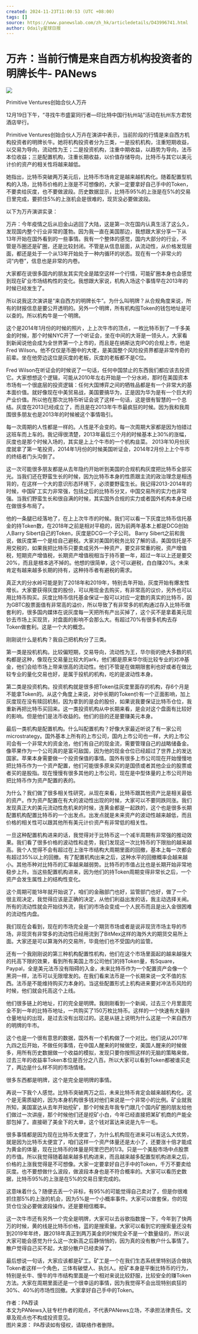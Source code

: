 ```yaml
---
created: 2024-11-23T11:00:53 (UTC +08:00)
tags: []
source: https://www.panewslab.com/zh_hk/articledetails/D43996741.html
author: Odaily星球日报
---
```


# 万卉：当前行情是来自西方机构投资者的明牌长牛- PANews


![](https://cdn-img.panewslab.com/oldserver/image/20201220/20122009192091649809.jpeg)

Primitive Ventures创始合伙人万卉

12月19日下午，“寻找牛市盛宴同行者—印比特中国行杭州站”活动在杭州东方君悦酒店举行。

Primitive Ventures创始合伙人万卉在演讲中表示，当前阶段的行情是来自西方机构投资者的明牌长牛。她将机构投资者分为三类，一是投机机构，注重短期收益，以交易为导向，流动性为王；二是投资机构，注重中期收益，以趋势为导向，法币本位收益；三是配置机构，注重长期收益，以价值存储导向，比特币与其它以美元计价的资产的相关性将越来越低。

她指出，比特币突破两万美元后，比特币市场肯定是越来越机构化。随着配置型机构的入场，比特币价格的上涨是不可想像的，大家一定要拿好自己手中的Token，不要卖给灰度，也不要做波段。历史数据显示，比特币95%的上涨是在5%的交易日里完成，要抓住5%的上涨机会是很难的，现货没必要做波段。

以下为万卉演讲实录：

万卉：今年疫情之后从旧金山逃回了大陆，这是第一次在国内认真生活了这么久，发现国内整个行业非常的蓬勃。因为我一直在美国那边，我想跟大家分享一下从13年开始在国外看到的一些事情。我有一个整体的感觉，国内大部分的行业，不管是币圈还是矿圈，还是比较封闭。不管是从信息层面，从流动性，从价格发现层面，都还是处于一个从13年开始处于一种内循环的状态。现在有一个非常火的词“内卷”，信息也是非常的内卷。

大家都在说很多国内的朋友其实完全是踏空这样一个行情，可能矿圈本身也会感觉到现在矿业市场结构性的变化。我想跟大家说，机构入场这个事情早在2013年的时候已经发生了。

所以说我这次演讲是“来自西方的明牌长牛”。为什么叫明牌？从合规角度来说，所有的财报信息是要公开透明的。另外一个明牌，所有机构囤Token的钱包地址是可以查的。所以机构牛是一个明牌。

这个是2014年1月份的时候的照片，上上次牛市的顶点，一枚比特币到了一千多美金的时候，那个时候NYC开了一个听证会，坐在中间的大哥是一领头人，大家看到新闻说他会成为全世界第一个上市的，而且是在纳斯达克IPO的合规上市，他是Fred Wilson。他不仅仅是币圈中的大佬，是美国整个风险投资界都是非常传奇的前辈。坐在他旁边这位是灰度的老板，灰度的老板都不是C位。

Fred Wilson在听证会的时候说了一句话，任何中国禁止的东西我们都应该去投资它。大家想想这个逻辑，可能从2010年左右开始是一个分水岭，那时在美国资本市场有一个很底层的投资逻辑：任何大国博弈之间的牺牲品都是有一个非常大的基本面价值。就好像现在中美贸易战，美国要搞华为，正是因为华为是有一个巨大的产业价值。所以他在那次比特币听证会说了这样一句话，这是很有智慧的一个总结。灰度在2013已经成立了，而且是在2013年牛市最疯狂的时候。因为我和我周围很多朋友也是2013年的时候被这个事情吸引。

每一次周期的人性都是一样的。人性是不会变的。每一次周期大家都是因为怕错过这班车而上车的。我记得很清楚，2013年最后三个月的时候基本上30%的涨幅，灰度也是那个时候入场的，其实是上上个牛市的一个机构韭菜。 2013年10月份灰度就拿了第一笔投资，2014年1月份的时候美国听证会，2014年2月份上上个牛市的终结者门头沟倒了。

这一次可能很多朋友都是从去年隐约开始听到美国的合规机构灰度把比特币全部买光。当我们还在野蛮生长的时候，因为比特币本身的性质跟主流的政治理念是相违背的，在这样一个大的意识形态环境下，必须要野蛮生长。我记得2013-2014年的时候，中国矿工实力非常强，包括之后的比特币分叉，中国交易所的实力也非常强。当我们野蛮生长和很自满的时候，其实国外合规的实力或者国外机构本身已经在做很多布局了。

他的一条腿已经落地了，在上上次牛市的时候。我们可以看一下灰度比特币信托基金的持Token数，在2018年之前是相对平稳的，因为前两年基本上都是DCG创始人Barry Sibert自己的Token，灰度是DCG一个子公司。 Barry Sibert之前和我说，做灰度第一个是给自己避税。大家对美国的税务比较了解的话，美国信托是不用交税的，如果我把比特币只要卖成另外一种资产，要交非常重的税，资产增值税，短期资产增值税，长期资产增值税相当于持币要一年，超过一年以上还是要交20%，而且是根本逃不掉的。他想的很简单，这个可以避税，白白赚20%。未来肯定有越来越多长期的持有，这种持币者有避税的需求。

真正大的分水岭可能是到了2018年和2019年，特别去年开始，灰度开始有爆发性增长。大家要获得灰度的股份，可以用现金去购买，有非常高的议价，另外也可以用比特币购买。灰度比特币信托基金保证一股可以对应一定数的真实的比特币，因为GBTC股票面值有非常高的溢价，所以导致了有非常多的机构通过存入比特币做套利的，很多国内媒体在说灰度每一天把所有产出买掉了，这个买不是拿着美元现钞去市场上买现货，对盘面的影响不会那么大。有超过70%有很多机构去存Token做套利。这是一个大的概念。

刚刚说什么是机构？我自己把机构分了三类。

第一类是投机机构。比较偏短期，交易导向，流动性为王，华尔街的绝大多数的机构都是这种，像现在交易量比较大的ark，他们都是原来华尔街比较专业的对冲基金，他们会给市场上带来很高的流动性。他们不管是在做期限套利也好或者在做比较专业的量化交易也好，是属于投机的机构，吃的是波动性本身。

第二类是投资机构。投资机构就是很多把Token往灰度里面存的机构，存6个月是不能拿Token的。从这个角度上来说，对中长期的Token价有一个正面影响，加上灰度现在没有赎回机制，因为拿到的是会的股份，如果说我要保证比特币仓位，我重新再把比特币买回来。这一类投资机构从中长期来看，是会对这个盘面有比较好的影响。但是他们是法币收益的。他们的目的还是要赚美元本身。

最后一类机构是配置机构。什么叫配置机构？好像大家最近听说了有一家公司microstrategy。国外基本上所有的上市公司，国内上市公司也一样，大的上市公司会有一个非常大的资金池，他们有自己的现金流，需要管理自己的战略储备金。像苹果作为一个公司真的是富可敌国，因为他的现金仓位已经超过了世界上的发达国家。苹果本身需要做一个投资保值的事情。国外有很多上市公司现在开始慢慢地把比特币作为一个资产配置，他们可能很多原来买的是国债或者其他企业的股票或者买的是股指。现在慢慢有很多其他的上市公司，现在是中型体量的上市公司开始把比特币作为资产配置的表的。

为什么？我们做了很多相关性研究，从现在来看，比特币跟其他资产比是相关最低的资产。作为资产配置在有大的波动性出现的时候，大家可以不要同跌同涨。我们发现真正大的美元流动性危机来的时候，连黄金都是一起跌的，这个也是很多长期配置机构配置比特币的一个出发点。出发点就是未来资产的波动性越来越低，而且价格的相关性可以跟其他所有美元计价资产有非常低的相关性。

一旦这种配置机构进来的话，我觉得对于比特币这一个减半周期有非常强的推动效果。我们看了很多价格的波动性和走势，我们发现这一次比特币的下限抬的越来越高。我个人觉得不会有超过在上涨牛市结构大周期里面的回撤，基本上每一次都会有超过35%以上的回撤。有了配置机构出来之后，这种水平的回撤概率会越来越小。其他币种对比特币的汇率越来越弱势。比特币的市值占比也是长期开始非常地稳步上升。当这些配置机构进来，因为他们的持Token周期变得非常长之后，一个资产会发生属性上的结构性变化。

这个周期可能18年就开始说了，咱们的金融部门也好，监管部门也好，做了一个很主观决定，我觉得应该是正确的决定，从他们利益出发的话，我主动选择关闸。所有的流动性就会开始往外流，我们的市场会变成一个人民币而且是出入金很困难的流动性内盘。

我们现在会看到，现在的市场完全是一个期货市场或者是说非现货市场主导的市场，非现货有非常多的流动性已经用流到了BitMex这样的海外大的期货交易所上面。大家还是可以算海外的交易所，毕竟他们也不受国内的监管。

还有一个我刚刚说的第三种机构配置性机构，他们在这个市场里面起的越来越强大的托高下限的效果，看到所有美国上市公司他们的持Token量，有Square，Paypal，全是美元法币没有阻碍的入金，未来比特币作为一个配置资产会像一个黑洞一样，法币可以无限增发的。在我们看来法币是一个长期来说一文不值的东西。法币是不能维持购买力本身的。当这些配置形式上机构进来要对冲法币风险的时候，他们就会托高这个上线。

他们很多链上的地址，打的完全是明牌。我刚刚看到一个新闻，过去三个月里面完全不到一年的比特币地址，一共购买了150万枚比特币。这样的一个快速有大量持仓量地址的出现，是过去没有出现过的。这是从链上说明为什么这是一个来自西方的明牌的牛市。

这个也是一个很有意思的数据，国外有一个机构做了一个对比。他们说从2017年九四之后开始，不做任何事情，在中国人醒来的时候做空，美国人醒来的时候做多，用所有历史数据做一个收益的模拟，发现只要你按照这样的无脑的策略来做，过去三年的收益率Token本位是百分之八百。所以大家可以看到Token都被谁买走了，两边是什么样不同的市场情绪。

很多东西都是明牌，这个是完全是明牌的事情。

再说一下我个人感觉。比特币突破两万之后，未来比特币肯定会越来越机构化。这个是无需质疑的，因为本身机构很多钱对他们来说是一个非常小的比例。矿业就我所知，美国富达从去年开始挖矿，那个时候去年我专门跟几个国内矿圈的朋友给他们做过一次讲座，那个时候他们还是挖矿小白，今年已经直接把某矿机商的产能全部包掉了。直接砸了美金下的大单，这个钱对富达来说是九牛一毛。

很多事情都是因为现在比特币太便宜了，为什么机构现在进来可以有这么大优势，就是因为比特币太便宜了，咱们这样一个资产体量还是太小了，还要涨十倍才能成为黄金的体量，现在比特币的体量是阿里巴巴的1/3。只是一个美股市场中点股票的市值。所以我觉得随着越来越多机构进来，而且越来越多配置型机构进来之后，价格的上涨我觉得是不可想像。大家一定要拿好自己手中的Token，千万不要卖给灰度。也不要想做什么波段，做波段本身也是不符合概率的。大家可以看历史数据，比特币95%的上涨是在5%的交易日里完成的。

这意味着什么？随便去丢一个非标，有95%的可能觉得自己卖对了，但是你很难抓住那5%的上涨的机会，因为5%是一个小概率事件。大家可以做套保，你的现货仓位没必要做波段操作。还是要相信概率。

这一次牛市还有另外一个完全是明牌，大家可以去谷歌指数搜一下，今年到了快两万的时候，黄的线是比特币价格，蓝的是搜索量。大家可以看到它的搜索量还没有到2019年年终，跟2018年真正到两万美金的时候完全不是一个数量级的，所以说大家可能会感觉为什么这一次新高之后静悄悄的，因为真的没有散户什么事情了。散户觉得自己买不起，大部分散户已经卖掉了。

最后想说一句话，大家应该都是矿工。矿工是一个在我们生态系统里特别适合做执Token者这样一个角色，三体有破壁人、执剑人。挖矿本身是平衡比特币的行为，特别是长牛、慢牛的牛市结构里面是一个相对来说比较舒服，比较安全的赚Token方法。大家在周期里面还是一个很幸运的事情，因为我觉得不会出现特别疯狂的30%、40%的市场性回撤。大家拿好自己手中的Token。

作者：PA荐读  
本文为PANews入驻专栏作者的观点，不代表PANews立场，不承担法律责任。文章及观点也不构成投资意见。  
图片来源： PA荐读如有侵权，请联络作者删除。
